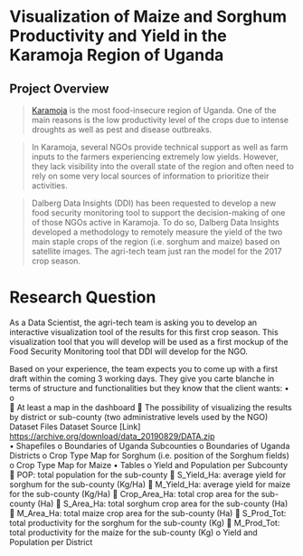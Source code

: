 # Visualization of Maize and Sorghum Productivity and Yield in the Karamoja Region of Uganda
## Project Overview 
>[Karamoja](https://en.wikipedia.org/wiki/Karamoja) is the most food-insecure region of Uganda. One of the main reasons is the low productivity level of the crops due to intense droughts as well as pest and disease outbreaks.

>In Karamoja, several NGOs provide technical support as well as farm inputs to the farmers experiencing extremely low yields. However, they lack visibility into the overall state of the region and often need to rely on some very local sources of information to prioritize their activities.

>Dalberg Data Insights (DDI) has been requested to develop a new food security monitoring tool to support the decision-making of one of those NGOs active in Karamoja.
To do so, Dalberg Data Insights developed a methodology to remotely measure the yield of the two main staple crops of the region (i.e. sorghum and maize) based on satellite images. The agri-tech team just ran the model for the 2017 crop season.

# Research Question
As a Data Scientist, the agri-tech team is asking you to develop an interactive visualization tool of the results for this first crop season. This visualization tool that you will develop will be used as a first mockup of the Food Security Monitoring tool that DDI will develop for the NGO.

Based on your experience, the team expects you to come up with a first draft within the coming 3 working days. They give you carte blanche in terms of structure and functionalities but they know that the client wants:
•	
o	
	At least a map in the dashboard
	The possibility of visualizing the results by district or sub-county (two administrative levels used by the NGO)
Dataset Files 
Dataset Source [Link] https://archive.org/download/data_20190829/DATA.zip  
•	Shapefiles
o	Boundaries of Uganda Subcounties 
o	Boundaries of Uganda Districts 
o	Crop Type Map for Sorghum (i.e. position of the Sorghum fields)
o	Crop Type Map for Maize
•	Tables
o	Yield and Population per Subcounty
	POP: total population for the sub-county 
	S_Yield_Ha: average yield for sorghum for the sub-county (Kg/Ha)
	M_Yield_Ha: average yield for maize for the sub-county (Kg/Ha)
	Crop_Area_Ha: total crop area for the sub-county (Ha)
	S_Area_Ha: total sorghum crop area for the sub-county (Ha)
	M_Area_Ha: total maize crop area for the sub-county (Ha)
	S_Prod_Tot: total productivity for the sorghum for the sub-county (Kg)
	M_Prod_Tot: total productivity for the maize for the sub-county (Kg)
o	Yield and Population per District 
